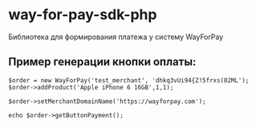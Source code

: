 # way-for-pay-sdk-php
Библиотека для формирования платежа у систему WayForPay


## Пример генерации кнопки оплаты:

    $order = new WayForPay('test_merchant', 'dhkq3vUi94{Z!5frxs(02ML');
    $order->addProduct('Apple iPhone 6 16GB',1,1);

    $order->setMerchantDomainName('https://wayforpay.com');

    echo $order->getButtonPayment();
